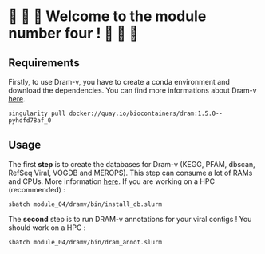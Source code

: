 # 🎈 🎈 🎈 Welcome to the module number four ! 🎈 🎈 🎈

## Requirements

Firstly, to use Dram-v, you have to create a conda environment and download the dependencies.
You can find more informations about Dram-v [here](https://github.com/WrightonLabCSU/DRAM).
```
singularity pull docker://quay.io/biocontainers/dram:1.5.0--pyhdfd78af_0
```

## Usage
The first **step** is to create the databases for Dram-v (KEGG, PFAM, dbscan, RefSeq Viral, VOGDB and MEROPS).
This step can consume a lot of RAMs and CPUs. More information [here](https://github.com/WrightonLabCSU/DRAM).
If you are working on a HPC (recommended) :
```
sbatch module_04/dramv/bin/install_db.slurm
```

The **second** step is to run DRAM-v annotations for your viral contigs !
You should work on a HPC :
```
sbatch module_04/dramv/bin/dram_annot.slurm
```
